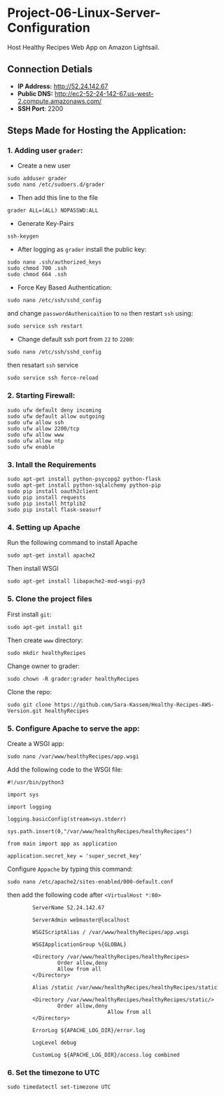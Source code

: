 # Project-06-Linux-Server-Configuration

Host Healthy Recipes Web App on Amazon Lightsail.

## Connection Detials

- **IP Address:** http://52.24.142.67
- **Public DNS:** http://ec2-52-24-142-67.us-west-2.compute.amazonaws.com/
- **SSH Port**: 2200

## Steps Made for Hosting the Application:

### 1. Adding user `grader`:

* Create a new user

```
sudo adduser grader
sudo nano /etc/sudoers.d/grader
```
* Then add this line to the file
```
grader ALL=(ALL) NOPASSWD:ALL
```

* Generate Key-Pairs
```
ssh-keygen
```
* After logging as `grader` install the public key:
```
sudo nano .ssh/authorized_keys
sudo chmod 700 .ssh
sudo chmod 664 .ssh
```

* Force Key Based Authentication:
```
sudo nano /etc/ssh/sshd_config
```
and change `passwordAuthenicaition` to `no` then restart `ssh` using:
```
sudo service ssh restart
```
* Change default ssh port from `22` to `2200`:
```
sudo nano /etc/ssh/sshd_config
```
then resatart `ssh` service
```
sudo service ssh force-reload
```

### 2. Starting Firewall:

```
sudo ufw default deny incoming
sudo ufw default allow outgoing
sudo ufw allow ssh
sudo ufw allow 2200/tcp
sudo ufw allow www
sudo ufw allow ntp
sudo ufw enable
```

### 3. Intall the Requirements

```
sudo apt-get install python-psycopg2 python-flask
sudo apt-get install python-sqlalchemy python-pip
sudo pip install oauth2client
sudo pip install requests
sudo pip install httplib2
sudo pip install flask-seasurf
```

### 4. Setting up Apache

Run the following command to install Apache
```
sudo apt-get install apache2
```
Then install WSGI
```
sudo apt-get install libapache2-mod-wsgi-py3
```

### 5. Clone the project files
First install `git`:
```
sudo apt-get install git
```
Then create `www` directory:
```
sudo mkdir healthyRecipes
```
Change owner to grader:
```
sudo chown -R grader:grader healthyRecipes
```
Clone the repo:
```
sudo git clone https://github.com/Sara-Kassem/Healthy-Recipes-AWS-Version.git healthyRecipes
```

### 5. Configure Apache to serve the app:

Create a WSGI app:
```
sudo nano /var/www/healthyRecipes/app.wsgi
```

Add the following code to the WSGI file:
```
#!/usr/bin/python3

import sys 

import logging

logging.basicConfig(stream=sys.stderr)

sys.path.insert(0,"/var/www/healthyRecipes/healthyRecipes")

from main import app as application

application.secret_key = 'super_secret_key'
```

Configure `Appache` by typing this command:
```
sudo nano /etc/apache2/sites-enabled/000-default.conf
```
then add the following code after `<VirtualHost *:80>`
```
        ServerName 52.24.142.67 

        ServerAdmin webmaster@localhost

        WSGIScriptAlias / /var/www/healthyRecipes/app.wsgi

        WSGIApplicationGroup %{GLOBAL}

        <Directory /var/www/healthyRecipes/healthyRecipes>
                Order allow,deny
                Allow from all
        </Directory>

        Alias /static /var/www/healthyRecipes/healthyRecipes/static

        <Directory /var/www/healthyRecipes/healthyRecipes/static/>
                Order allow,deny
                                Allow from all
        </Directory>

        ErrorLog ${APACHE_LOG_DIR}/error.log

        LogLevel debug

        CustomLog ${APACHE_LOG_DIR}/access.log combined

```
  
### 6. Set the timezone to UTC
```
sudo timedatectl set-timezone UTC
```
